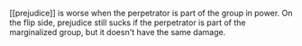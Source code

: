 [[prejudice]] is worse when the perpetrator is part of the group in power. On the flip side, prejudice still sucks if the perpetrator is part of the marginalized group, but it doesn't have the same damage.
